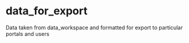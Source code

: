 # data_for_export
Data taken from data_workspace and formatted for export to particular portals and users
